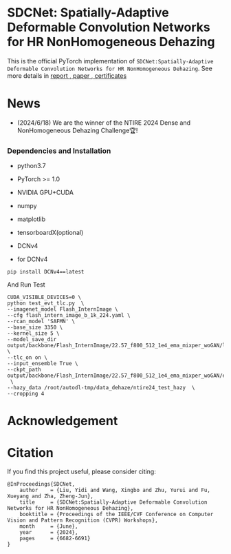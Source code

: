 # SDCNet: Spatially-Adaptive Deformable Convolution Networks for HR NonHomogeneous Dehazing
This is the official PyTorch implementation of `SDCNet:Spatially-Adaptive Deformable Convolution Networks for HR NonHomogeneous Dehazing`.
See more details in [ report ](https://openaccess.thecvf.com/content/CVPR2024W/NTIRE/papers/Ancuti_NTIRE_2024_Dense_and_Non-Homogeneous_Dehazing_Challenge_Report_CVPRW_2024_paper.pdf "悬停显示"),[ paper ](https://openaccess.thecvf.com/content/CVPR2024W/NTIRE/papers/Liu_SDCNetSpatially-Adaptive_Deformable_Convolution_Networks_for_HR_NonHomogeneous_Dehazing_CVPRW_2024_paper.pdf "悬停显示"),[ certificates ](https://cvlai.net/ntire/2024/NTIRE2024awards_certificates.pdf "悬停显示")

# News
- (2024/6/18) We are the winner of the NTIRE 2024 Dense and NonHomogeneous Dehazing Challenge🏆!

### Dependencies and Installation
- python3.7
- PyTorch >= 1.0
- NVIDIA GPU+CUDA
- numpy
- matplotlib
- tensorboardX(optional)
- DCNv4


- for DCNv4
```shell
pip install DCNv4==latest
```



And Run Test
```shell
CUDA_VISIBLE_DEVICES=0 \
python test_evt_tlc.py  \
--imagenet_model Flash_InternImage \
--cfg flash_intern_image_b_1k_224.yaml \
--rcan_model 'SAFMN' \
--base_size 3350 \
--kernel_size 5 \
--model_save_dir output/backbone/Flash_InternImage/22.57_f800_512_1e4_ema_mixper_woGAN/last_test_tlc_3120 \
--tlc_on on \
--input_ensemble True \
--ckpt_path output/backbone/Flash_InternImage/22.57_f800_512_1e4_ema_mixper_woGAN/epoch800.pkl  \
--hazy_data /root/autodl-tmp/data_dehaze/ntire24_test_hazy  \
--cropping 4
```

# Acknowledgement

# Citation
If you find this project useful, please consider citing:
```
@InProceedings{SDCNet,
    author    = {Liu, Yidi and Wang, Xingbo and Zhu, Yurui and Fu, Xueyang and Zha, Zheng-Jun},
    title     = {SDCNet:Spatially-Adaptive Deformable Convolution Networks for HR NonHomogeneous Dehazing},
    booktitle = {Proceedings of the IEEE/CVF Conference on Computer Vision and Pattern Recognition (CVPR) Workshops},
    month     = {June},
    year      = {2024},
    pages     = {6682-6691}
}
```

